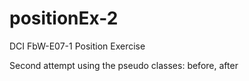 # positionEx-2
DCI FbW-E07-1 Position Exercise

Second attempt using the pseudo classes: before, after
